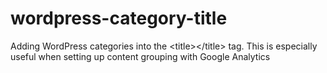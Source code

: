 wordpress-category-title
========================

Adding WordPress categories into the &lt;title>&lt;/title> tag. This is especially useful when setting up content grouping with Google Analytics
